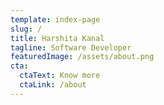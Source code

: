 ```yaml
---
template: index-page
slug: /
title: Harshita Kanal
tagline: Software Developer
featuredImage: /assets/about.png
cta:
  ctaText: Know more
  ctaLink: /about
---
```

